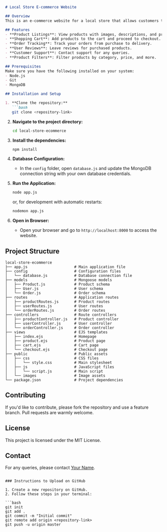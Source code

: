 
```markdown
# Local Store E-commerce Website

## Overview
This is an e-commerce website for a local store that allows customers to browse and purchase products online. The platform includes features like product listings, shopping cart functionality, order tracking, user reviews, and customer support.

## Features
- **Product Listings**: View products with images, descriptions, and prices.
- **Shopping Cart**: Add products to the cart and proceed to checkout.
- **Order Tracking**: Track your orders from purchase to delivery.
- **User Reviews**: Leave reviews for purchased products.
- **Customer Support**: Contact support for any queries.
- **Product Filters**: Filter products by category, price, and more.

## Prerequisites
Make sure you have the following installed on your system:
- Node.js
- Git
- MongoDB

## Installation and Setup

1. **Clone the repository:**
   ```bash
   git clone <repository-link>
   ```
2. **Navigate to the project directory:**
   ```bash
   cd local-store-ecommerce
   ```
3. **Install the dependencies:**
   ```bash
   npm install
   ```
4. **Database Configuration:**
   - In the `config` folder, open `database.js` and update the MongoDB connection string with your own database credentials.

5. **Run the Application:**
   ```bash
   node app.js
   ```
   or, for development with automatic restarts:
   ```bash
   nodemon app.js
   ```
6. **Open in Browser:**
   - Open your browser and go to `http://localhost:8000` to access the website.

## Project Structure
```
local-store-ecommerce
├── app.js                     # Main application file
├── config                     # Configuration files
│   └── database.js            # Database connection file
├── models                     # Mongoose models
│   ├── Product.js             # Product schema
│   ├── User.js                # User schema
│   └── Order.js               # Order schema
├── routes                     # Application routes
│   ├── productRoutes.js       # Product routes
│   ├── userRoutes.js          # User routes
│   └── orderRoutes.js         # Order routes
├── controllers                # Route controllers
│   ├── productController.js   # Product controller
│   ├── userController.js      # User controller
│   └── orderController.js     # Order controller
├── views                      # EJS templates
│   ├── index.ejs              # Homepage
│   ├── product.ejs            # Product page
│   ├── cart.ejs               # Cart page
│   └── checkout.ejs           # Checkout page
├── public                     # Public assets
│   ├── css                    # CSS files
│   │   └── style.css          # Main stylesheet
│   ├── js                     # JavaScript files
│   │   └── script.js          # Main script
│   └── images                 # Image assets
└── package.json               # Project dependencies
```

## Contributing
If you'd like to contribute, please fork the repository and use a feature branch. Pull requests are warmly welcome.

## License
This project is licensed under the MIT License.

## Contact
For any queries, please contact [Your Name](mailto:your.email@example.com).
```

### Instructions to Upload on GitHub

1. Create a new repository on GitHub.
2. Follow these steps in your terminal:

```bash
git init
git add .
git commit -m "Initial commit"
git remote add origin <repository-link>
git push -u origin master
```